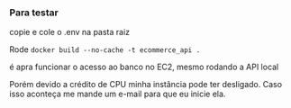 ### Para testar


copie e cole o .env na pasta raiz 

Rode `docker build --no-cache -t ecommerce_api .`

é apra funcionar o acesso ao banco no EC2, mesmo rodando a API local

Porém devido a crédito de CPU minha instância pode ter desligado.
Caso isso aconteça me mande um e-mail para que eu inicie ela.

